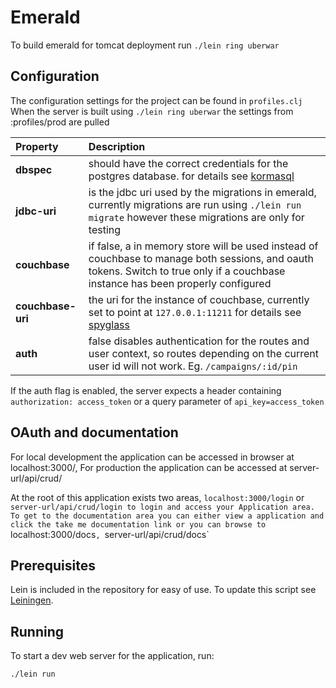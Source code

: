 # Emerald

To build emerald for tomcat deployment run `./lein ring uberwar`

## Configuration

The configuration settings for the project can be found in `profiles.clj`
When the server is built using `./lein ring uberwar` the settings from :profiles/prod are pulled

| Property | Description |
|:---|:---|
| **dbspec** | should have the correct credentials for the postgres database. for details see [kormasql][1] |
| **jdbc-uri** | is the jdbc uri used by the migrations in emerald, currently migrations are run using `./lein run migrate` however these migrations are only for testing |
| **couchbase** | if false, a in memory store will be used instead of couchbase to manage both sessions, and oauth tokens. Switch to true only if a couchbase instance has been properly configured |
| **couchbase-uri** | the uri for the instance of couchbase, currently set to point at `127.0.0.1:11211` for details see [spyglass][2]|
| **auth** | false disables authentication for the routes and user context, so routes depending on the current user id will not work. Eg. `/campaigns/:id/pin` |

  If the auth flag is enabled, the server expects a header containing `authorization: access_token` or a query parameter of `api_key=access_token`


[1]: http://sqlkorma.com/docs#db
[2]: http://clojurememcached.info/articles/getting_started.html

## OAuth and documentation

For local development the application can be accessed in browser at localhost:3000/,
For production the application can be accessed at server-url/api/crud/

At the root of this application exists two areas, `localhost:3000/login` or `server-url/api/crud/login to login and access your Application area.
To get to the documentation area you can either view a application and click the take me documentation link or you can browse to `localhost:3000/docs`, `server-url/api/crud/docs`

## Prerequisites

Lein is included in the repository for easy of use.
To update this script see [Leiningen][3].

[3]: https://github.com/technomancy/leiningen

## Running

To start a dev web server for the application, run:

    ./lein run
